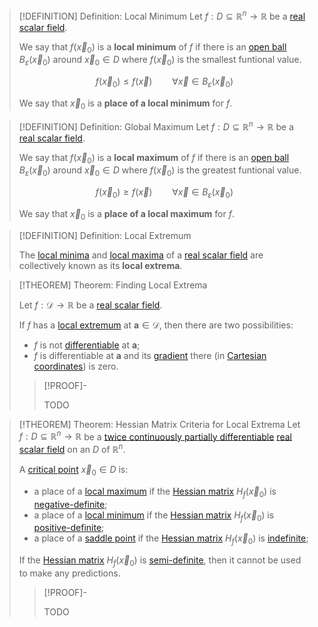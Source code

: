 >[!DEFINITION] Definition: Local Minimum
>Let $f: D\subseteq\mathbb{R}^n\to\mathbb{R}$ be a [real scalar field](../Real%20Scalar%20Field.md).
>
>We say that $f(\vec{x}_0)$ is a **local minimum** of $f$ if there is an [open ball](../../../../../Topology/Metric%20Spaces/Open%20Ball.md) $B_\varepsilon (\vec{x}_0)$ around $\vec{x}_0\in D$ where $f(\vec{x}_0)$ is the smallest funtional value.
>
>$$f(\vec{x}_0) \le f(\vec{x}) \qquad \forall \vec{x}\in B_\varepsilon (\vec{x}_0)$$
>
>We say that $\vec{x}_0$ is a **place of a local minimum** for $f$.
>

>[!DEFINITION] Definition: Global Maximum
>Let $f: D\subseteq\mathbb{R}^n\to\mathbb{R}$ be a [real scalar field](../Real%20Scalar%20Field.md).
>
>We say that $f(\vec{x}_0)$ is a **local maximum** of $f$ if there is an [open ball](../../../../../Topology/Metric%20Spaces/Open%20Ball.md) $B_\varepsilon (\vec{x}_0)$ around $\vec{x}_0\in D$ where $f(\vec{x}_0)$ is the greatest funtional value.
>
>$$f(\vec{x}_0) \ge f(\vec{x}) \qquad \forall \vec{x}\in B_\varepsilon (\vec{x}_0)$$
>
>We say that $\vec{x}_0$ is a **place of a local maximum** for $f$.
>

>[!DEFINITION] Definition: Local Extremum
>
>The [local minima](Local%20Extrema.md) and [local maxima](Local%20Extrema.md) of a [real scalar field](../Real%20Scalar%20Field.md) are collectively known as its **local extrema**.
>

>[!THEOREM] Theorem: Finding Local Extrema
>
>Let $f: \mathcal{D} \to \mathbb{R}$ be a [real scalar field](../Real%20Scalar%20Field.md).
>
>If $f$ has a [local extremum](Local%20Extrema.md) at $\mathbf{a} \in \mathcal{D}$, then there are two possibilities:
>- $f$ is not [differentiable](../Differentiation/Differentiability%20of%20Real%20Scalar%20Fields.md) at $\mathbf{a}$;
>- $f$ is differentiable at $\mathbf{a}$ and its [gradient](../Differentiation/Gradient.md) there (in [Cartesian coordinates](../../../../../Geometry/Euclidean%20Geometry/Euclidean%20Space/Coordinate%20Systems%20of%20Euclidean%20Space/Cartesian%20Coordinate%20System.md)) is zero.
>
>>[!PROOF]-
>>
>>TODO
>>
>

>[!THEOREM] Theorem: Hessian Matrix Criteria for Local Extrema
>Let $f: D\subseteq\mathbb{R}^n\to\mathbb{R}$ be a [twice continuously partially differentiable](../Differentiation/Partial%20Derivatives%20of%20Real%20Scalar%20Fields.md) [real scalar field](../Real%20Scalar%20Field.md) on an [](../../../../../Topology/Metric%20Spaces/Metric%20Topology.md#^opensets) $D$ of $\mathbb{R}^n$.
>
>A [critical point](../Differentiation/Critical%20Point.md) $\vec{x}_0 \in D$ is:
>- a place of a [local maximum](Local%20Extrema.md) if the [Hessian matrix](../Differentiation/Hessian%20Matrix.md) $H_f(\vec{x}_0)$ is [negative-definite](../../../../../Algebra/Linear%20Algebra/Matrices/Real%20Matrices/Real%20Symmetric%20Matrices/Definiteness%20of%20Real%20Symmetric%20Matrices.md);
>- a place of a [local minimum](Local%20Extrema.md) if the [Hessian matrix](../Differentiation/Hessian%20Matrix.md) $H_f(\vec{x}_0)$ is [positive-definite](../../../../../Algebra/Linear%20Algebra/Matrices/Real%20Matrices/Real%20Symmetric%20Matrices/Definiteness%20of%20Real%20Symmetric%20Matrices.md);
>- a place of a [saddle point](Saddle%20Point.md) if the [Hessian matrix](../Differentiation/Hessian%20Matrix.md) $H_f(\vec{x}_0)$ is [indefinite](../../../../../Algebra/Linear%20Algebra/Matrices/Real%20Matrices/Real%20Symmetric%20Matrices/Definiteness%20of%20Real%20Symmetric%20Matrices.md);
>
>
>If the [Hessian matrix](../Differentiation/Hessian%20Matrix.md) $H_f(\vec{x}_0)$ is [semi-definite](../../../../../Algebra/Linear%20Algebra/Matrices/Real%20Matrices/Real%20Symmetric%20Matrices/Definiteness%20of%20Real%20Symmetric%20Matrices.md), then it cannot be used to make any predictions.
>
>>[!PROOF]-
>>
>>TODO
>>
>
